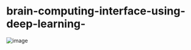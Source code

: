 # brain-computing-interface-using-deep-learning-
![image](https://github.com/aneeshjayan/brain-computing-interface-using-deep-learning-/assets/94957959/29cfb6e2-20c1-4cb3-8e2d-c32daf77e806)

